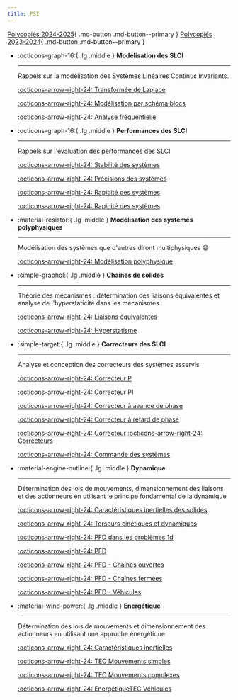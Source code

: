 ```yaml
---
title: PSI
---
```


[comment]: <> (Page manuelle)

[Polycopiés 2024-2025](2024_2025.md){ .md-button .md-button--primary }
[Polycopiés 2023-2024](2023_2024.md){ .md-button .md-button--primary }


<div class="grid cards" markdown>

-   :octicons-graph-16:{ .lg .middle } __Modélisation des SLCI__

    ---

    Rappels sur la modélisation des Systèmes Linéaires Continus Invariants.
	
    [:octicons-arrow-right-24: Transformée de Laplace](slci/slci-laplace.md)
	
	[:octicons-arrow-right-24: Modélisation par schéma blocs](slci/slci-blocs.md)
	
	[:octicons-arrow-right-24: Analyse fréquentielle](slci/slci-bode.md)

-   :octicons-graph-16:{ .lg .middle } __Performances des SLCI__

    ---

    Rappels sur l'évaluation des performances des SLCI

    [:octicons-arrow-right-24: Stabilité des systèmes](slci/slci-stabilite.md)
	
	[:octicons-arrow-right-24: Précisions des systèmes](slci/slci-precision.md)
	
	[:octicons-arrow-right-24: Rapidité des systèmes](slci/slci-rapidite.md)
	
	[:octicons-arrow-right-24: Rapidité des systèmes](slci/slci-revisions.md)

-   :material-resistor:{ .lg .middle } __Modélisation des systèmes polyphysiques__

    ---

    Modélisation des systèmes que d'autres diront multiphysiques :smile:

    [:octicons-arrow-right-24: Modélisation polyphysique](#)

-   :simple-graphql:{ .lg .middle } __Chaînes de solides__

    ---

    Théorie des mécanismes : détermination des liaisons équivalentes et analyse de l'hyperstaticité dans les mécanismes.

    [:octicons-arrow-right-24: Liaisons équivalentes](chs/chs-leq.md)

	[:octicons-arrow-right-24: Hyperstatisme](chs/chs-hs.md)

-   :simple-target:{ .lg .middle } __Correcteurs des SLCI__

    ---

    Analyse et conception des correcteurs des systèmes asservis

    [:octicons-arrow-right-24: Correcteur P](slci/slci-p.md)
	
	[:octicons-arrow-right-24: Correcteur PI](slci/slci-pi.md)
	
	[:octicons-arrow-right-24: Correcteur à avance de phase](slci/slci-ap.md)
	
	[:octicons-arrow-right-24: Correcteur à retard de phase](slci/slci-rp.md)
	
	[:octicons-arrow-right-24: Correcteur](slci/slci-correcteur.md)
	[:octicons-arrow-right-24: Correcteurs](slci/slci-correcteurs.md)
	
	[:octicons-arrow-right-24: Commande des systèmes](slci/slci-commande.md)

-   :material-engine-outline:{ .lg .middle } __Dynamique__

    ---

    Détermination des lois de mouvements, dimensionnement des liaisons et des actionneurs en utilisant le principe fondamental de la dynamique

    [:octicons-arrow-right-24: Caractéristiques inertielles des solides](dyn/dyn-inertie.md)
	
	[:octicons-arrow-right-24: Torseurs cinétiques et dynamiques](dyn/dyn-cin.md)
	
	[:octicons-arrow-right-24: PFD dans les problèmes 1d](dyn/dyn-1d.md)
	
	[:octicons-arrow-right-24: PFD](dyn/dyn-pfd.md)
	
	[:octicons-arrow-right-24: PFD - Chaînes ouvertes](dyn/dyn-pfd-co.md)
	
	[:octicons-arrow-right-24: PFD - Chaînes fermées](dyn/dyn-pfd-cf.md)
	
	[:octicons-arrow-right-24: PFD - Véhicules](dyn/dyn-pfd-vehicule.md)
	
-   :material-wind-power:{ .lg .middle } __Energétique__

    ---

    Détermination des lois de mouvements et dimensionnement des actionneurs en utilisant une approche énergétique

    [:octicons-arrow-right-24: Caractéristiques inertielles](tec/tec-jeq.md)
	
	[:octicons-arrow-right-24: TEC Mouvements simples](tec/tec-1d.md)
	
	[:octicons-arrow-right-24: TEC Mouvements complexes](tec/tec-3d.md)
	
	[:octicons-arrow-right-24: EnergétiqueTEC Véhicules](tec/tec-vehicule.md)
	
</div>


